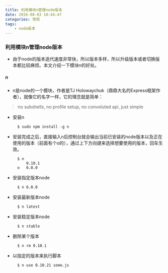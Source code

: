 ```yaml
---
title: 利用模块n管理node版本
date: 2016-08-03 10:44:47
categories: 常规
tags:
	- node版本
---
```

### 利用模块n管理node版本

* 由于node的版本迭代速度非常快，所以版本多样，所以升级版本或者切换版本都比较麻烦。本文介绍一下模块n的好处。

##### n

* n是node的一个模块，作者是TJ Holowaychuk（鼎鼎大名的Express框架作者），就像它的名字一样，它的理念就是简单：
> no subshells, no profile setup, no convoluted api, just simple

* 安装n

		$ sudo npm install -g n

* 安装完成之后，直接输入n后控制台就会输出当前已安装的node版本以及正在使用的版本（前面有个o的），通过上下方向键来选择想要使用的版本，回车生效。

		$ n
			0.10.1
		o   6.0.0

* 安装指定版本node

		$ n 6.0.0

* 安装最新版本node

		$ n latest

* 安装稳定版本node

		$ n stable

* 删除某个版本

		$ n rm 0.10.1

* 以指定的版本来执行脚本

		$ n use 0.10.21 some.js
